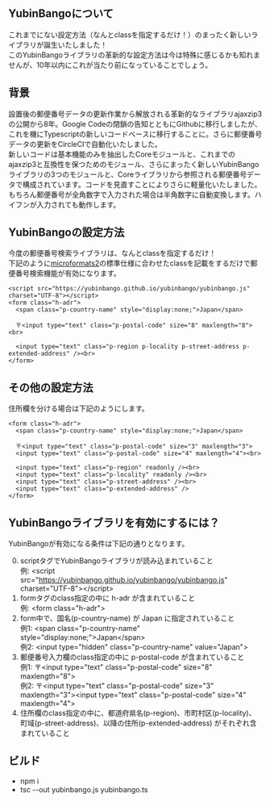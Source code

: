 ## YubinBangoについて

これまでにない設定方法（なんとclassを指定するだけ！）のまったく新しいライブラリが誕生いたしました！  
このYubinBangoライブラリの革新的な設定方法は今は特殊に感じるかも知れませんが、10年以内にこれが当たり前になっていることでしょう。

## 背景

設置後の郵便番号データの更新作業から解放される革新的なライブラリajaxzip3の公開から8年。Google Codeの閉鎖の告知とともにGithubに移行しましたが、これを機にTypescriptの新しいコードベースに移行することに。さらに郵便番号データの更新をCircleCIで自動化いたしました。  
新しいコードは基本機能のみを抽出したCoreモジュールと、これまでのajaxzip3と互換性を保つためのモジュール、さらにまったく新しいYubinBangoライブラリの3つのモジュールと、Coreライブラリから参照される郵便番号データで構成されています。コードを見直すことによりさらに軽量化いたしました。
もちろん郵便番号が全角数字で入力された場合は半角数字に自動変換します。ハイフンが入力されても動作します。

## YubinBangoの設定方法

今度の郵便番号検索ライブラリは、なんとclassを指定するだけ！  
下記のように[microformats2](http://microformats.org/wiki/h-adr)の標準仕様に合わせたclassを記載をするだけで郵便番号検索機能が有効になります。

    <script src="https://yubinbango.github.io/yubinbango/yubinbango.js" charset="UTF-8"></script>
    <form class="h-adr">
      <span class="p-country-name" style="display:none;">Japan</span>

      〒<input type="text" class="p-postal-code" size="8" maxlength="8"><br>

      <input type="text" class="p-region p-locality p-street-address p-extended-address" /><br>
    </form>

## その他の設定方法

住所欄を分ける場合は下記のようにします。

    <form class="h-adr">
      <span class="p-country-name" style="display:none;">Japan</span>

      〒<input type="text" class="p-postal-code" size="3" maxlength="3">
      <input type="text" class="p-postal-code" size="4" maxlength="4"><br>

      <input type="text" class="p-region" readonly /><br>
      <input type="text" class="p-locality" readonly /><br>
      <input type="text" class="p-street-address" /><br>
      <input type="text" class="p-extended-address" />
    </form>

## YubinBangoライブラリを有効にするには？

YubinBangoが有効になる条件は下記の通りとなります。

0. scriptタグでYubinBangoライブラリが読み込まれていること  
     例: \<script src="https://yubinbango.github.io/yubinbango/yubinbango.js" charset="UTF-8"\>\</script\>
0. formタグのclass指定の中に h-adr が含まれていること  
     例: \<form class="h-adr"\>
0. form中で、国名(p-country-name) が Japan に指定されていること  
     例1: \<span class="p-country-name" style="display:none;"\>Japan\</span\>  
     例2: \<input type="hidden" class="p-country-name" value="Japan"\>
0. 郵便番号入力欄のclass指定の中に p-postal-code が含まれていること  
     例1: 〒\<input type="text" class="p-postal-code" size="8" maxlength="8"\>  
     例2: 〒\<input type="text" class="p-postal-code" size="3" maxlength="3"\>\<input type="text" class="p-postal-code" size="4" maxlength="4"\>
0. 住所欄のclass指定の中に、都道府県名(p-region)、市町村区(p-locality)、町域(p-street-address)、以降の住所(p-extended-address) がそれぞれ含まれていること

## ビルド

- npm i
- tsc --out yubinbango.js yubinbango.ts




